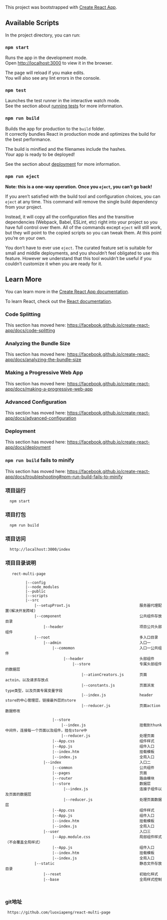 This project was bootstrapped with [Create React App](https://github.com/facebook/create-react-app).

## Available Scripts

In the project directory, you can run:

### `npm start`

Runs the app in the development mode.<br>
Open [http://localhost:3000](http://localhost:3000) to view it in the browser.

The page will reload if you make edits.<br>
You will also see any lint errors in the console.

### `npm test`

Launches the test runner in the interactive watch mode.<br>
See the section about [running tests](https://facebook.github.io/create-react-app/docs/running-tests) for more information.

### `npm run build`

Builds the app for production to the `build` folder.<br>
It correctly bundles React in production mode and optimizes the build for the best performance.

The build is minified and the filenames include the hashes.<br>
Your app is ready to be deployed!

See the section about [deployment](https://facebook.github.io/create-react-app/docs/deployment) for more information.

### `npm run eject`

**Note: this is a one-way operation. Once you `eject`, you can’t go back!**

If you aren’t satisfied with the build tool and configuration choices, you can `eject` at any time. This command will remove the single build dependency from your project.

Instead, it will copy all the configuration files and the transitive dependencies (Webpack, Babel, ESLint, etc) right into your project so you have full control over them. All of the commands except `eject` will still work, but they will point to the copied scripts so you can tweak them. At this point you’re on your own.

You don’t have to ever use `eject`. The curated feature set is suitable for small and middle deployments, and you shouldn’t feel obligated to use this feature. However we understand that this tool wouldn’t be useful if you couldn’t customize it when you are ready for it.

## Learn More

You can learn more in the [Create React App documentation](https://facebook.github.io/create-react-app/docs/getting-started).

To learn React, check out the [React documentation](https://reactjs.org/).

### Code Splitting

This section has moved here: https://facebook.github.io/create-react-app/docs/code-splitting

### Analyzing the Bundle Size

This section has moved here: https://facebook.github.io/create-react-app/docs/analyzing-the-bundle-size

### Making a Progressive Web App

This section has moved here: https://facebook.github.io/create-react-app/docs/making-a-progressive-web-app

### Advanced Configuration

This section has moved here: https://facebook.github.io/create-react-app/docs/advanced-configuration

### Deployment

This section has moved here: https://facebook.github.io/create-react-app/docs/deployment

### `npm run build` fails to minify

This section has moved here: https://facebook.github.io/create-react-app/docs/troubleshooting#npm-run-build-fails-to-minify

### 项目运行
```
  npm start
```
### 项目打包
```
  npm run build
```
### 项目访问
```
  http://localhost:3000/index
```
### 项目目录说明
```
   rect-multi-page
         
         |--config
         |--node_modules
         |--public
         |--scripts             
         |--src
             |--setupProxt.js                               服务器代理配置(解决开发跨域)
             |--component                                   公共组件存放目录
                 |--header                                  项目公共头部组件
             |--root                                        多入口目录
                 |--admin                                   入口一
                     |--comomon                             入口一公共组件
                          |--header                         头部组件
                              |--store                      专属头部组件的数据层
                                  |--ationCreators.js       页面actoin，以及请求存放点
                                  |--constants.js           页面派发type类型，以及页面专属变量字段
                                  |--index.js               header store的中心管理层，链接最外层的store
                                  |--reducer.js             页面action数据修改
                                  
                     |--store
                         |--index.js                        挂载到thunk中间件，连接每一个页面以及组件，挂在store中
                         |--reducer.js                      处理页面      
                     |--App.css                             组件样式
                     |--App.js                              组件入口
                     |--index.htm                           挂载模板
                     |--index.js                            全局入口
                 |--index                                   入口二
                     |--common                              公共组件
                     |--pages                               页面
                     |--router                              路由模块
                     |--store                               数据层 
                          |--index.js                       连接子组件以及页面的数据层
                          |--reducer.js                     处理页面数据层
                     |--App.css                             组件样式
                     |--App.js                              组件入口
                     |--index.htm                           挂载模板
                     |--index.js                            全局入口
                 |--user                                    入口三
                     |--App.module.css                      局部组件样式（不会覆盖全局样式）
                     |--App.js                              组件入口
                     |--index.htm                           挂载模板
                     |--index.js                            全局入口
             |--static                                      静态文件存放目录
                 |--reset                                   初始化样式 
                 |--base                                    全局样式控制        
         
         
```
### git地址
```
 https://github.com/luoxiapeng/react-multi-page
```

